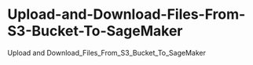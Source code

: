 # Upload-and-Download-Files-From-S3-Bucket-To-SageMaker
Upload and Download_Files_From_S3_Bucket_To_SageMaker
